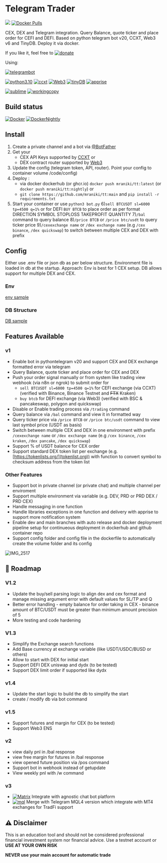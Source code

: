 # Telegram Trader
 [![](https://badgen.net/badge/icon/TT/E2B13C?icon=bitcoin&label)](https://github.com/mraniki/tt) 
[![Docker Pulls](https://badgen.net/docker/pulls/mraniki/tt)](https://hub.docker.com/r/mraniki/tt)

 CEX, DEX and Telegram integration. Query Balance, quote ticker and place order for CEFI and DEFI.
 Based on python telegram bot v20, CCXT, Web3 v6 and TinyDB.
 Deploy it via docker. 



If you like it, feel free to 
[![donate](https://badgen.net/badge/icon/coindrop/6F4E37?icon=buymeacoffee&label)](https://coindrop.to/mraniki)

Using:

[![telegrambot](https://badgen.net/badge/icon/telegrambot?icon=telegram&label)](https://t.me/pythontelegrambotchannel)

[![python3.10](https://badgen.net/badge/icon/3.10/black?icon=pypi&label)](https://www.python.org/downloads/release/python-3100/)
[![ccxt](https://badgen.net/badge/icon/ccxt/black?icon=libraries&label)](https://github.com/ccxt/ccxt)
[![Web3](https://badgen.net/badge/icon/web3/black?icon=libraries&label)](https://github.com/ethereum/web3.py)
[![tinyDB](https://badgen.net/badge/icon/tinyDB/black?icon=libraries&label)](https://github.com/msiemens/tinydb)
[![apprise](https://badgen.net/badge/icon/apprise/black?icon=libraries&label)](https://github.com/caronc/apprise)


[![sublime](https://badgen.net/badge/icon/sublime/F96854?icon=terminal&label)](https://www.sublimetext.com/)
[![workingcopy](https://badgen.net/badge/icon/workingcopy/16DCCD?icon=github&label)](https://workingcopy.app/)

## Build status
[![Docker](https://github.com/mraniki/tt/actions/workflows/DockerHub.yml/badge.svg)](https://github.com/mraniki/tt/actions/workflows/DockerHub.yml) [![DockerNightly](https://github.com/mraniki/tt/actions/workflows/DockerHub_Dev.yml/badge.svg)](https://github.com/mraniki/tt/actions/workflows/DockerHub_Dev.yml)

## Install
1) Create a private channel and a bot via [@BotFather ](https://core.telegram.org/bots/tutorial)
2) Get your 
    - CEX API Keys supported by [CCXT](https://github.com/ccxt/ccxt) or 
    - DEX contract router supported by [Web3](https://github.com/ethereum/web3.py)
3) Update the config (telegram token, API, router). Point your config to container volume /code/config)
4) Deploy :
    - via docker dockerhub (or ghcr.io) `docker push mraniki/tt:latest` (or `docker push mraniki/tt:nightly`) or
    - `git clone https://github.com/mraniki/tt:main` and `pip install -r requirements.txt` 
5) Start your container or use `python3 bot.py` 
6)`sell BTCUSDT sl=6000 tp=4500 q=1%` or for DEFI `BUY BTCB` to place order as per format DIRECTION SYMBOL STOPLOSS TAKEPROFIT QUANTITY
7)`/bal` command to query balance
8)`/price BTCB` or `/price btc/usdt` to query ticker price 
9)`/cexexchange name` or `/dex exchange name` (e.g `/cex binance`, `/dex quickswap`) to switch between multiple CEX and DEX with prefix 

## Config
Either use .env file or json db as per below structure.
Environment file is loaded in db at the startup. 
Approach: Env is best for 1 CEX setup. DB allows support for multiple DEX and CEX.

### Env
[env sample](config/env.sample)

### DB Structure
[DB sample](config/db.json.sample)

 ## Features Available
 
 ### v1 
 - Enable bot in pythontelegram v20 and support CEX and DEX exchange formatted error via telegram
 - Query Balance, quote ticker and place order for CEX and DEX
 - Push your order signal manually or from system like trading view webhook (via n8n or ngrok) to submit order for
      - `sell BTCUSDT sl=6000 tp=4500 q=1%` for CEFI exchange (via CCXT)(verified with Binance, Binance Testnet and ~~FTX~~ Kraken)
      - `buy btcb` for DEFI exchange (via Web3) (verified with BSC & pancakeswap, polygon and quickswap)
 - Disable or Enable trading process via `/trading` command
 - Query balance via `/bal` command and view it in formatted way
 - Query ticker price via `/price BTCB` or `/price btc/usdt` command to view last symbol price (USDT as basis)
 - Switch between multiple CEX and DEX in one environment with prefix `/cexexchange name` or `/dex exchange name` (e.g `/cex binance`, `/cex kraken`, `/dex pancake`, `/dex quickswap`)
 - Support % of USDT balance for CEX order
 - Support standard DEX token list per exchange (e.g. [https://tokenlists.org/](tokenlist.org)) with function to convert symbol to checksum address from the token list
 
 ### Other Features
 - Support bot in private channel (or private chat) and multiple channel per enviroment
 - Support multiple environment via variable (e.g. DEV, PRD or PRD DEX / PRD CEX)
 - Handle messaging in one function
 - Handle libraries exceptions in one function and delivery with apprise to support more notification system
 - Enable dev and main branches with auto release and docker deployment pipeline setup for continueous deployment in dockerhub and github container repo
 - Support config folder and config file in the dockerfile to automatically create the volume folder and its config

![IMG_2517](https://user-images.githubusercontent.com/8766259/199422978-dc3322d9-164b-42af-9cf2-84c6bc3dae29.jpg)

 ## 🚧 Roadmap

### V1.2
- Update the buy/sell parsing logic to align dex and cex format and manage missing argument error with default values for SL/TP and Q
- Better error handling
      - empty balance for order taking in CEX
      - binance amount of BTC/USDT must be greater than minimum amount precision of 5
- More testing and code hardening

### V1.3
- Simplify the Exchange search functions
- Add Base currency at exchange variable (like USDT/USDC/BUSD or others)
- Allow to start with DEX for initial start
- Support DEFI DEX uniswap and dydx (to be tested)
- Support DEX limit order if supported like dydx

### v1.4
- Update the start logic to build the db to simplify the start 
- create / modify db via bot command

### v1.5

- Support futures and margin for CEX (to be tested)
- Support Web3 ENS

### v2
- view daily pnl in /bal response
- view free margin for futures in /bal response
- view opened future position via /pos command
- Support bot in webhook instead of getupdate
- View weekly pnl with /w command

### v3
- [![Matrix](https://badgen.net/badge/icon/matrix/black?icon=libraries&label)](https://github.com/poljar/matrix-ni) Integrate with agnostic chat bot  platform 
- [![mql](https://badgen.net/badge/icon/mql/black?icon=libraries&label)](https://mql5.com/) Merge with Telegram MQL4 version which integrate with MT4 exchanges for TradFi support


 ## ⚠️ Disclaimer
 This is an education tool and should not be considered professional financial investment system nor financial advice. Use a testnet account or **USE AT YOUR OWN RISK** 

 **NEVER use your main account for automatic trade**

